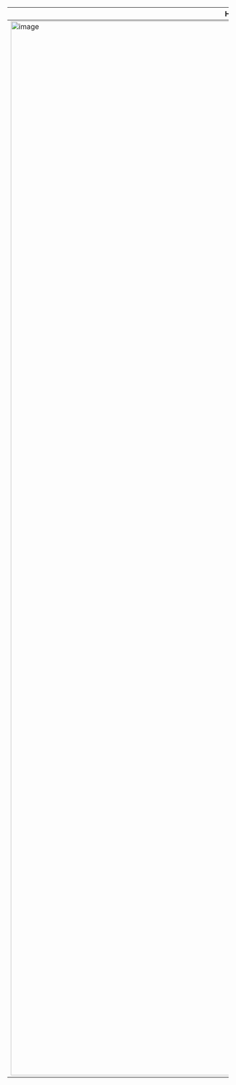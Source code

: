 | Home Screen | Detail Screen |
|-------------|---------------|
<img width="1080" height="2400" alt="image" src="https://github.com/user-attachments/assets/4f2db9f8-40d4-4542-8018-f2f8c53d4ee0" width="300" /> | <img width="1080" height="2400" alt="Image" src="https://github.com/user-attachments/assets/4adfe563-4635-476b-9e53-6c9db823e210" width="300" /> | 
